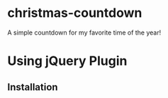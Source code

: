 # christmas-countdown
 A simple countdown for my favorite time of the year!
 
# Using jQuery Plugin
## Installation
 
